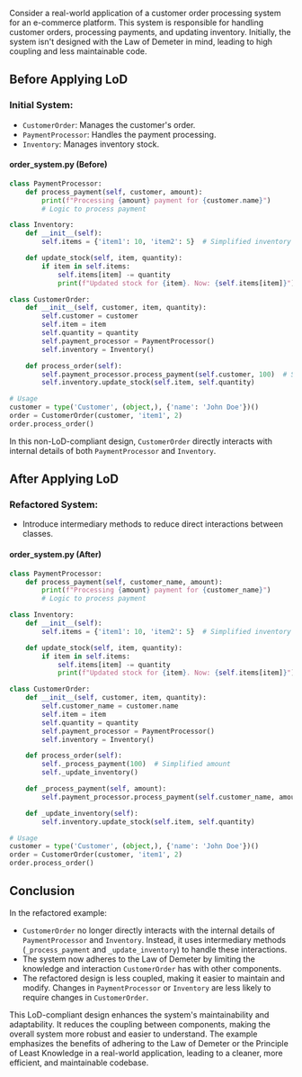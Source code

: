 
Consider a real-world application of a customer order processing system for an e-commerce platform. This system is responsible for handling customer orders, processing payments, and updating inventory. Initially, the system isn't designed with the Law of Demeter in mind, leading to high coupling and less maintainable code.

## Before Applying LoD

### Initial System:

- `CustomerOrder`: Manages the customer's order.
- `PaymentProcessor`: Handles the payment processing.
- `Inventory`: Manages inventory stock.

#### order_system.py (Before)

```python
class PaymentProcessor:
    def process_payment(self, customer, amount):
        print(f"Processing {amount} payment for {customer.name}")
        # Logic to process payment

class Inventory:
    def __init__(self):
        self.items = {'item1': 10, 'item2': 5}  # Simplified inventory

    def update_stock(self, item, quantity):
        if item in self.items:
            self.items[item] -= quantity
            print(f"Updated stock for {item}. Now: {self.items[item]}")

class CustomerOrder:
    def __init__(self, customer, item, quantity):
        self.customer = customer
        self.item = item
        self.quantity = quantity
        self.payment_processor = PaymentProcessor()
        self.inventory = Inventory()

    def process_order(self):
        self.payment_processor.process_payment(self.customer, 100)  # Simplified amount
        self.inventory.update_stock(self.item, self.quantity)

# Usage
customer = type('Customer', (object,), {'name': 'John Doe'})()
order = CustomerOrder(customer, 'item1', 2)
order.process_order()
```

In this non-LoD-compliant design, `CustomerOrder` directly interacts with internal details of both `PaymentProcessor` and `Inventory`.

## After Applying LoD

### Refactored System:

- Introduce intermediary methods to reduce direct interactions between classes.

#### order_system.py (After)

```python
class PaymentProcessor:
    def process_payment(self, customer_name, amount):
        print(f"Processing {amount} payment for {customer_name}")
        # Logic to process payment

class Inventory:
    def __init__(self):
        self.items = {'item1': 10, 'item2': 5}  # Simplified inventory

    def update_stock(self, item, quantity):
        if item in self.items:
            self.items[item] -= quantity
            print(f"Updated stock for {item}. Now: {self.items[item]}")

class CustomerOrder:
    def __init__(self, customer, item, quantity):
        self.customer_name = customer.name
        self.item = item
        self.quantity = quantity
        self.payment_processor = PaymentProcessor()
        self.inventory = Inventory()

    def process_order(self):
        self._process_payment(100)  # Simplified amount
        self._update_inventory()

    def _process_payment(self, amount):
        self.payment_processor.process_payment(self.customer_name, amount)

    def _update_inventory(self):
        self.inventory.update_stock(self.item, self.quantity)

# Usage
customer = type('Customer', (object,), {'name': 'John Doe'})()
order = CustomerOrder(customer, 'item1', 2)
order.process_order()
```

## Conclusion

In the refactored example:

- `CustomerOrder` no longer directly interacts with the internal details of `PaymentProcessor` and `Inventory`. Instead, it uses intermediary methods (`_process_payment` and `_update_inventory`) to handle these interactions.
- The system now adheres to the Law of Demeter by limiting the knowledge and interaction `CustomerOrder` has with other components.
- The refactored design is less coupled, making it easier to maintain and modify. Changes in `PaymentProcessor` or `Inventory` are less likely to require changes in `CustomerOrder`.

This LoD-compliant design enhances the system's maintainability and adaptability. It reduces the coupling between components, making the overall system more robust and easier to understand. The example emphasizes the benefits of adhering to the Law of Demeter or the Principle of Least Knowledge in a real-world application, leading to a cleaner, more efficient, and maintainable codebase.